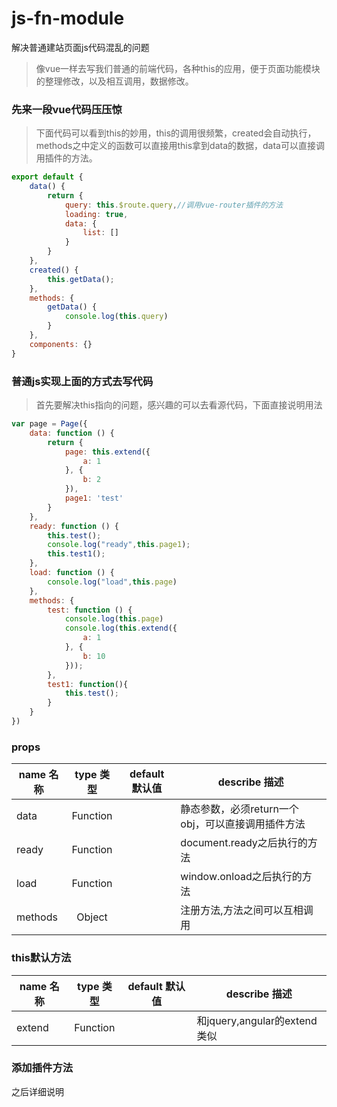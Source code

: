 # js-fn-module
解决普通建站页面js代码混乱的问题
> 像vue一样去写我们普通的前端代码，各种this的应用，便于页面功能模块的整理修改，以及相互调用，数据修改。

### 先来一段vue代码压压惊
> 下面代码可以看到this的妙用，this的调用很频繁，created会自动执行，methods之中定义的函数可以直接用this拿到data的数据，data可以直接调用插件的方法。

```javascript
export default {
    data() {
        return {
            query: this.$route.query,//调用vue-router插件的方法
            loading: true,
            data: {
                list: []
            }
        }
    },
    created() {
        this.getData();
    },
    methods: {
        getData() {
            console.log(this.query)
        }
    },
    components: {}
}
```

### 普通js实现上面的方式去写代码
> 首先要解决this指向的问题，感兴趣的可以去看源代码，下面直接说明用法

```javascript
var page = Page({
    data: function () {
        return {
            page: this.extend({
                a: 1
            }, {
                b: 2
            }),
            page1: 'test'
        }
    },
    ready: function () {
        this.test();
        console.log("ready",this.page1);
        this.test1();
    },
    load: function () {
        console.log("load",this.page)
    },
    methods: {
        test: function () {
            console.log(this.page)
            console.log(this.extend({
                a: 1
            }, {
                b: 10
            }));
        },
        test1: function(){
        	this.test();
        }
    }
})
```

### props
| name 名称      | type 类型 | default 默认值 | describe 描述                          |
| ------------ | :-----: | :---------: | ---------------------------------------- |
| data        | Function  |             | 静态参数，必须return一个obj，可以直接调用插件方法                           |
| ready        | Function  |             | document.ready之后执行的方法   |
| load        | Function  |             |window.onload之后执行的方法  |
| methods        | Object  |             | 注册方法,方法之间可以互相调用 |


### this默认方法


| name 名称      | type 类型 | default 默认值 | describe 描述                          |
| ------------ | :-----: | :---------: | ---------------------------------------- |
| extend        | Function  |             | 和jquery,angular的extend类似|

### 添加插件方法
之后详细说明

